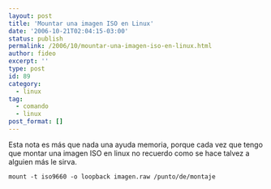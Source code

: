 ```yaml
---
layout: post
title: 'Mountar una imagen ISO en Linux'
date: '2006-10-21T02:04:15-03:00'
status: publish
permalink: /2006/10/mountar-una-imagen-iso-en-linux.html
author: fideo
excerpt: ''
type: post
id: 89
category:
  - linux
tag:     
  - comando
  - linux
post_format: []
---
```

Esta nota es más que nada una ayuda memoria, porque cada vez que tengo que montar una imagen ISO en linux no recuerdo como se hace talvez a alguien más le sirva.

```
mount -t iso9660 -o loopback imagen.raw /punto/de/montaje
```
 
